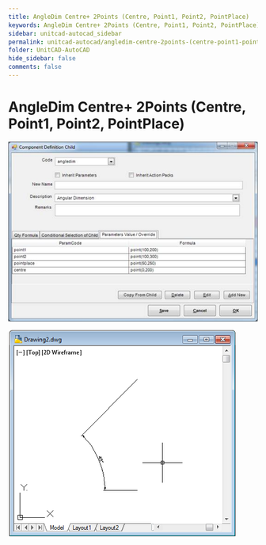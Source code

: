```yaml
---
title: AngleDim Centre+ 2Points (Centre, Point1, Point2, PointPlace)
keywords: AngleDim Centre+ 2Points (Centre, Point1, Point2, PointPlace)
sidebar: unitcad-autocad_sidebar
permalink: unitcad-autocad/angledim-centre-2points-(centre-point1-point2-pointplace).html
folder: UnitCAD-AutoCAD
hide_sidebar: false
comments: false
---
```

# AngleDim Centre+ 2Points (Centre, Point1, Point2, PointPlace)


![](images/angledimcentre-comp-def-child.jpg)

![](/images/angledimcentre-drawing2.png)
